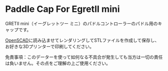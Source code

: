 # Paddle Cap For EgretII mini
GRETⅡ mini（イーグレットツー ミニ）のパドルコントローラーのパドル用のキャップです。

[OpenSCAD](https://openscad.org/)に読み込ませてレンダリングしてSTLファイルを作成して保存し、お好きな3Dプリンターで印刷してください。

免責事項：このデーターを使って如何なる不具合が発生しても当方は一切の責任は負いません。その点をご理解の上ご使用ください。

